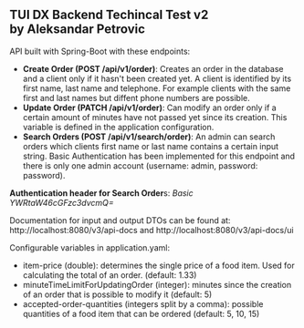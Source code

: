 ## TUI DX Backend Techincal Test v2 <br> by Aleksandar Petrovic

API built with Spring-Boot with these endpoints:
* **Create Order (POST /api/v1/order)**: Creates an order in the database and a client only if it hasn't been created yet. A client is identified by its first name, last name and telephone. For example clients with the same first and last names but diffent phone numbers are possible.
* **Update Order (PATCH /api/v1/order)**: Can modify an order only if a certain amount of minutes have not passed yet since its creation. This variable is defined in the application configuration. 
* **Search Orders (POST /api/v1/search/order)**: An admin can search orders which clients first name or last name contains a certain input string. Basic Authentication has been implemented for this endpoint and there is only one admin account (username: admin, password: password).  

**Authentication header for Search Order**s: *Basic YWRtaW46cGFzc3dvcmQ=*

Documentation for input and output DTOs can be found at: http://localhost:8080/v3/api-docs and http://localhost:8080/v3/api-docs/ui

Configurable variables in application.yaml:
* item-price (double): determines the single price of a food item. Used for calculating the total of an order. (default: 1.33)
* minuteTimeLimitForUpdatingOrder (integer): minutes since the creation of an order that is possible to modify it (default: 5)
* accepted-order-quantities (integers split by a comma): possible quantities of a food item that can be ordered (default: 5, 10, 15)
